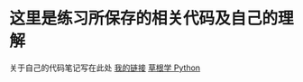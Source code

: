 # 这里是练习所保存的相关代码及自己的理解
关于自己的代码笔记写在此处
 [我的链接](/aa)
[草根学 Python](http://twowater.com.cn/categories/Python/%E8%8D%89%E6%A0%B9%E5%AD%A6-Python/)
